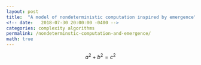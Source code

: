 ```yaml
---
layout: post
title:  "A model of nondeterministic computation inspired by emergence"
<!-- date:   2018-07-30 20:00:00 -0400 -->
categories: complexity algorithms
permalink: /nondeterminstic-computation-and-emergence/
math: true
---
```


$$a^2+b^2=c^2$$
